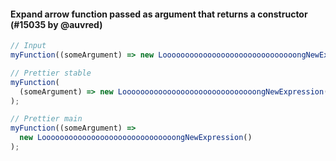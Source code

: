#### Expand arrow function passed as argument that returns a constructor (#15035 by @auvred)

<!-- prettier-ignore -->
```jsx
// Input
myFunction((someArgument) => new LoooooooooooooooooooooooooooooongNewExpression());

// Prettier stable
myFunction(
  (someArgument) => new LoooooooooooooooooooooooooooooongNewExpression(),
);

// Prettier main
myFunction((someArgument) =>
  new LoooooooooooooooooooooooooooooongNewExpression()
);
```

